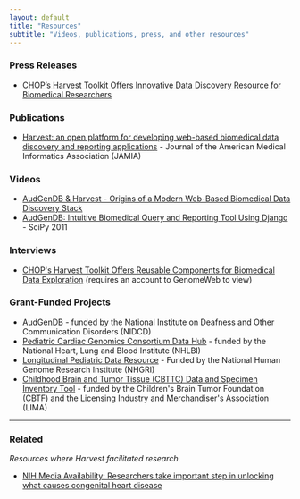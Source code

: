 ```yaml
---
layout: default
title: "Resources"
subtitle: "Videos, publications, press, and other resources"
---
```


### Press Releases

- [CHOP’s Harvest Toolkit Offers Innovative Data Discovery Resource for Biomedical Researchers](http://www.chop.edu/news/harvest-software-innovative-toolkit-for-medical-researchers.html)

### Publications

- [Harvest: an open platform for developing web-based biomedical data discovery and reporting applications](http://jamia.bmj.com/content/early/2013/10/16/amiajnl-2013-001825.full) - Journal of the American Medical Informatics Association (JAMIA)

### Videos

- [AudGenDB & Harvest - Origins of a Modern Web-Based Biomedical Data Discovery Stack](http://www.youtube.com/watch?v=0fh4ukKqX9Q)
- [AudGenDB: Intuitive Biomedical Query and Reporting Tool Using Django](http://archive.org/details/Wednesday-203-8-AudgendbIntuitiveBiomedicalQueryAndReportingTool) - SciPy 2011

### Interviews

- [CHOP's Harvest Toolkit Offers Reusable Components for Biomedical Data Exploration](http://www.genomeweb.com/informatics/chops-harvest-toolkit-offers-reusable-components-biomedical-data-exploration) (requires an account to GenomeWeb to view)

### Grant-Funded Projects

- [AudGenDB](http://audgendb.chop.edu/) - funded by the National Institute on Deafness and Other Communication Disorders (NIDCD)
- [Pediatric Cardiac Genomics Consortium Data Hub](http://www.benchtobassinet.net/AboutPCGC.asp) - funded by the National Heart, Lung and Blood Institute (NHLBI)
- [Longitudinal Pediatric Data Resource](https://www.nbstrn.org/research-tools/longitudinal-pediatric-data-resource) - Funded by the National Human Genome Research Institute (NHGRI)
- [Childhood Brain and Tumor Tissue (CBTTC) Data and Specimen Inventory Tool](http://eig.research.chop.edu/cbttc) - funded by the Children's Brain Tumor Foundation (CBTF) and the Licensing Industry and Merchandiser's Association (LIMA)

---

### Related

_Resources where Harvest facilitated research._

- [NIH Media Availability: Researchers take important step in unlocking what causes congenital heart disease](http://www.nhlbi.nih.gov/news/press-releases/2013/nih-media-availability-researchers-take-important-step-in-unlocking-what-causes-congenital-heart-disease.html)
